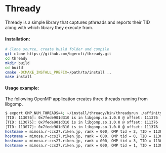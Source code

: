 # Thready

Thready is a simple library that captures pthreads and reports their TID along with which library they execute from.

#### Installation:

```bash
# Clone source, create build folder and compile
git clone https://github.com/bgerofi/thready.git
cd thready
mkdir build
cd build
cmake -DCMAKE_INSTALL_PREFIX=/path/to/install ..
make install
```

#### Usage example:

The following OpenMP application creates three threads running from libgomp.

```bash
$ export OMP_NUM_THREADS=4; ~/install/thready/bin/threadyrun ./affinity-gnuopenmp
[TID: 113076]: 0x7fede901d310 is in libgomp.so.1.0.0 @ offset: 111376
[TID: 113075]: 0x7fede901d310 is in libgomp.so.1.0.0 @ offset: 111376
[TID: 113077]: 0x7fede901d310 is in libgomp.so.1.0.0 @ offset: 111376
hostname = mimosa.r-ccs27.riken.jp, rank = 000, OMP tid = 2, TID = 113076, CPU = 0, affinity = 0 1 2 3 4
hostname = mimosa.r-ccs27.riken.jp, rank = 000, OMP tid = 0, TID = 113074, CPU = 1, affinity = 0 1 2 3 4
hostname = mimosa.r-ccs27.riken.jp, rank = 000, OMP tid = 3, TID = 113077, CPU = 4, affinity = 0 1 2 3 4
hostname = mimosa.r-ccs27.riken.jp, rank = 000, OMP tid = 1, TID = 113075, CPU = 4, affinity = 0 1 2 3 4
```

